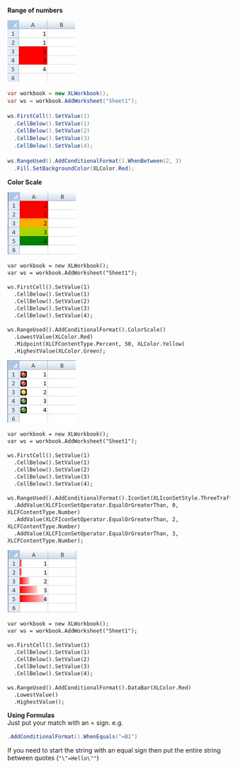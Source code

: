 **Range of numbers**  

![cfRange.jpg](images/Conditional-Formatting_cfRange.jpg "cfRange.jpg")  
```c#
var workbook = new XLWorkbook();
var ws = workbook.AddWorksheet("Sheet1");

ws.FirstCell().SetValue(1)
  .CellBelow().SetValue(1)
  .CellBelow().SetValue(2)
  .CellBelow().SetValue(3)
  .CellBelow().SetValue(4);

ws.RangeUsed().AddConditionalFormat().WhenBetween(2, 3)
  .Fill.SetBackgroundColor(XLColor.Red);

```

**Color Scale**  

![cfColorScale.jpg](images/Conditional-Formatting_cfColorScale.jpg "cfColorScale.jpg")  
```
var workbook = new XLWorkbook();
var ws = workbook.AddWorksheet("Sheet1");

ws.FirstCell().SetValue(1)
  .CellBelow().SetValue(1)
  .CellBelow().SetValue(2)
  .CellBelow().SetValue(3)
  .CellBelow().SetValue(4);

ws.RangeUsed().AddConditionalFormat().ColorScale()
  .LowestValue(XLColor.Red)
  .Midpoint(XLCFContentType.Percent, 50, XLColor.Yellow)
  .HighestValue(XLColor.Green);
```

![cfIconSet.jpg](images/Conditional-Formatting_cfIconSet.jpg "cfIconSet.jpg")  
```
var workbook = new XLWorkbook();
var ws = workbook.AddWorksheet("Sheet1");

ws.FirstCell().SetValue(1)
  .CellBelow().SetValue(1)
  .CellBelow().SetValue(2)
  .CellBelow().SetValue(3)
  .CellBelow().SetValue(4);

ws.RangeUsed().AddConditionalFormat().IconSet(XLIconSetStyle.ThreeTrafficLights2)
  .AddValue(XLCFIconSetOperator.EqualOrGreaterThan, 0, XLCFContentType.Number)
  .AddValue(XLCFIconSetOperator.EqualOrGreaterThan, 2, XLCFContentType.Number)
  .AddValue(XLCFIconSetOperator.EqualOrGreaterThan, 3, XLCFContentType.Number);
```

![cfDataBar.jpg](images/Conditional-Formatting_cfDataBar.jpg "cfDataBar.jpg")  
```
var workbook = new XLWorkbook();
var ws = workbook.AddWorksheet("Sheet1");

ws.FirstCell().SetValue(1)
  .CellBelow().SetValue(1)
  .CellBelow().SetValue(2)
  .CellBelow().SetValue(3)
  .CellBelow().SetValue(4);

ws.RangeUsed().AddConditionalFormat().DataBar(XLColor.Red)
  .LowestValue()
  .HighestValue();
```

**Using Formulas**  
Just put your match with an = sign. e.g.  
```c#
.AddConditionalFormat().WhenEquals("=B1")
```

If you need to start the string with an equal sign then put the entire string between quotes (`"\"=Hello\""`)  
